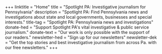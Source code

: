 +++
linktitle = "Home"
title = "Spotlight PA: Investigative journalism for Pennsylvania"
description = "Spotlight PA: Find Pennsylvania news and investigations about state and local governments, businesses and special interests."
title-tag = "Spotlight PA: Pennsylvania news and investigations"
donate-hed = "Support Spotlight PA's vital investigative & public service journalism."
donate-text = "Our work is only possible with the support of our readers."
newsletter-hed = "Sign up for our newsletters"
newsletter-dek = "Get the top stories and best investigative journalism from across Pa. with our free newsletters."
+++
